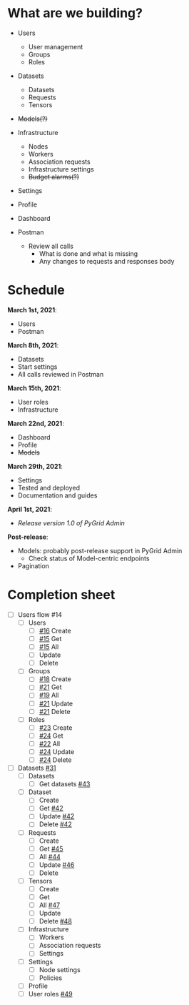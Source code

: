 # What are we building?

- Users
  - User management
  - Groups
  - Roles
- Datasets
  - Datasets
  - Requests
  - Tensors
- ~~Models(?)~~
- Infrastructure
  - Nodes
  - Workers
  - Association requests
  - Infrastructure settings
  - ~~Budget alarms(?)~~
- Settings
- Profile
- Dashboard

- Postman
  - Review all calls
    - What is done and what is missing
    - Any changes to requests and responses body

# Schedule

**March 1st, 2021**:

- Users
- Postman

**March 8th, 2021**:

- Datasets
- Start settings
- All calls reviewed in Postman

**March 15th, 2021**:

- User roles
- Infrastructure

**March 22nd, 2021**:

- Dashboard
- Profile
- ~~Models~~

**March 29th, 2021**:

- Settings
- Tested and deployed
- Documentation and guides

**April 1st, 2021**:

- _Release version 1.0 of PyGrid Admin_

**Post-release**:

- Models: probably post-release support in PyGrid Admin
  - Check status of Model-centric endpoints
- Pagination

# Completion sheet

- [ ] Users flow #14
  - [ ] Users
    - [ ] [#16](https://github.com/OpenMined/pygrid-admin/issues/16) Create
    - [ ] [#15](https://github.com/OpenMined/pygrid-admin/issues/15) Get
    - [ ] [#15](https://github.com/OpenMined/pygrid-admin/issues/15) All
    - [ ] Update
    - [ ] Delete
  - [ ] Groups
    - [ ] [#18](https://github.com/OpenMined/pygrid-admin/issues/18) Create
    - [ ] [#21](https://github.com/OpenMined/pygrid-admin/issues/21) Get
    - [ ] [#19](https://github.com/OpenMined/pygrid-admin/issues/19) All
    - [ ] [#21](https://github.com/OpenMined/pygrid-admin/issues/21) Update
    - [ ] [#21](https://github.com/OpenMined/pygrid-admin/issues/21) Delete
  - [ ] Roles
    - [ ] [#23](https://github.com/OpenMined/pygrid-admin/issues/23) Create
    - [ ] [#24](https://github.com/OpenMined/pygrid-admin/issues/24) Get
    - [ ] [#22](https://github.com/OpenMined/pygrid-admin/issues/22) All
    - [ ] [#24](https://github.com/OpenMined/pygrid-admin/issues/24) Update
    - [ ] [#24](https://github.com/OpenMined/pygrid-admin/issues/24) Delete
- [ ] Datasets [#31](https://github.com/OpenMined/pygrid-admin/issues/31)
  - [ ] Datasets
    - [ ] Get datasets [#43](https://github.com/OpenMined/pygrid-admin/issues/43)
  - [ ] Dataset
    - [ ] Create
    - [ ] Get [#42](https://github.com/OpenMined/pygrid-admin/issues/42)
    - [ ] Update [#42](https://github.com/OpenMined/pygrid-admin/issues/42)
    - [ ] Delete [#42](https://github.com/OpenMined/pygrid-admin/issues/42)
  - [ ] Requests
    - [ ] Create
    - [ ] Get [#45](https://github.com/OpenMined/pygrid-admin/issues/45)
    - [ ] All [#44](https://github.com/OpenMined/pygrid-admin/issues/44)
    - [ ] Update [#46](https://github.com/OpenMined/pygrid-admin/issues/46)
    - [ ] Delete
  - [ ] Tensors
    - [ ] Create
    - [ ] Get
    - [ ] All [#47](https://github.com/OpenMined/pygrid-admin/issues/47)
    - [ ] Update
    - [ ] Delete [#48](https://github.com/OpenMined/pygrid-admin/issues/48)
  - [ ] Infrastructure
    - [ ] Workers
    - [ ] Association requests
    - [ ] Settings
  - [ ] Settings
    - [ ] Node settings
    - [ ] Policies
  - [ ] Profile
  - [ ] User roles [#49](https://github.com/OpenMined/pygrid-admin/issues/49)
